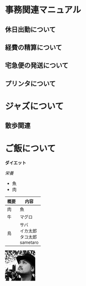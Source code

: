 # 事務関連マニュアル
## 休日出勤について
## 経費の精算について
## 宅急便の発送について
## プリンタについて
# ジャズについて
## 散歩関連
# ご飯について

**ダイエット**

*栄養*

- 魚
- 肉

|概要|内容
|--|--
|肉|魚
|牛|マグロ
|鳥|サバ<br>イカ太郎<br>タコ太郎<br>sametaro

![写真](img/yamazakijun.jpg)
